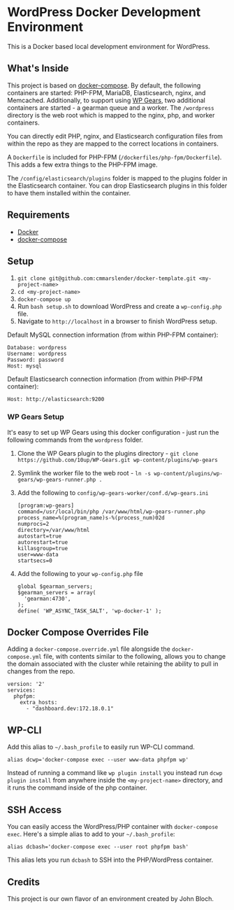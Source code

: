 # WordPress Docker Development Environment

This is a Docker based local development environment for WordPress.

## What's Inside

This project is based on [docker-compose](https://docs.docker.com/compose/). By default, the following containers are started: PHP-FPM, MariaDB, Elasticsearch, nginx, and Memcached. Additionally, to support using [WP Gears](https://github.com/10up/wp-gears), two additional containers are started - a gearman queue and a worker. The `/wordpress` directory is the web root which is mapped to the nginx, php, and worker containers.

You can directly edit PHP, nginx, and Elasticsearch configuration files from within the repo as they are mapped to the correct locations in containers.

A `Dockerfile` is included for PHP-FPM (`/dockerfiles/php-fpm/Dockerfile`). This adds a few extra things to the PHP-FPM image.

The `/config/elasticsearch/plugins` folder is mapped to the plugins folder in the Elasticsearch container. You can drop Elasticsearch plugins in this folder to have them installed within the container.

## Requirements

* [Docker](https://www.docker.com/)
* [docker-compose](https://docs.docker.com/compose/)

## Setup

1. `git clone git@github.com:cmmarslender/docker-template.git <my-project-name>`
1. `cd <my-project-name>`
1. `docker-compose up`
1. Run `bash setup.sh` to download WordPress and create a `wp-config.php` file.
1. Navigate to `http://localhost` in a browser to finish WordPress setup.

Default MySQL connection information (from within PHP-FPM container):

```
Database: wordpress
Username: wordpress
Password: password
Host: mysql
```

Default Elasticsearch connection information (from within PHP-FPM container):

```Host: http://elasticsearch:9200```

### WP Gears Setup

It's easy to set up WP Gears using this docker configuration - just run the following commands from the `wordpress` folder.

1. Clone the WP Gears plugin to the plugins directory - `git clone https://github.com/10up/WP-Gears.git wp-content/plugins/wp-gears`
2. Symlink the worker file to the web root - `ln -s wp-content/plugins/wp-gears/wp-gears-runner.php .`
3. Add the following to `config/wp-gears-worker/conf.d/wp-gears.ini`

    ```
    [program:wp-gears]
    command=/usr/local/bin/php /var/www/html/wp-gears-runner.php
    process_name=%(program_name)s-%(process_num)02d
    numprocs=2
    directory=/var/www/html
    autostart=true
    autorestart=true
    killasgroup=true
    user=www-data
    startsecs=0
    ```
    
4. Add the following to your `wp-config.php` file

    ```
    global $gearman_servers;
    $gearman_servers = array(
      'gearman:4730',
    );
    define( 'WP_ASYNC_TASK_SALT', 'wp-docker-1' );
    ```

## Docker Compose Overrides File

Adding a `docker-compose.override.yml` file alongside the `docker-compose.yml` file, with contents similar to
the following, allows you to change the domain associated with the cluster while retaining the ability to pull in changes from the repo.

```
version: '2'
services:
  phpfpm:
    extra_hosts:
      - "dashboard.dev:172.18.0.1"
```

## WP-CLI

Add this alias to `~/.bash_profile` to easily run WP-CLI command. 

```
alias dcwp='docker-compose exec --user www-data phpfpm wp'
```

Instead of running a command like `wp plugin install` you instead run `dcwp plugin install` from anywhere inside the 
`<my-project-name>` directory, and it runs the command inside of the php container.

## SSH Access

You can easily access the WordPress/PHP container with `docker-compose exec`. Here's a simple alias to add to your `~/.bash_profile`:

```
alias dcbash='docker-compose exec --user root phpfpm bash'
```

This alias lets you run `dcbash` to SSH into the PHP/WordPress container.

## Credits

This project is our own flavor of an environment created by John Bloch.
